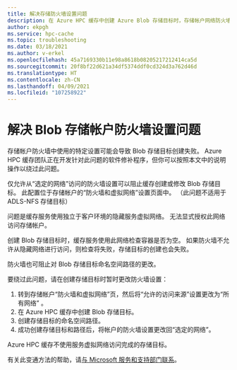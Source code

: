 ```yaml
---
title: 解决存储防火墙设置问题
description: 在 Azure HPC 缓存中创建 Azure Blob 存储目标时，存储帐户网络防火墙设置可能会导致失败。 本文在软件修补程序出现之前，针对此限制提供了一种变通方法。
author: ekpgh
ms.service: hpc-cache
ms.topic: troubleshooting
ms.date: 03/18/2021
ms.author: v-erkel
ms.openlocfilehash: 45a7169330b11e98a8618b08205217212414ca5d
ms.sourcegitcommit: 20f8bf22d621a34df5374ddf0cd324d3a762d46d
ms.translationtype: HT
ms.contentlocale: zh-CN
ms.lasthandoff: 04/09/2021
ms.locfileid: "107258922"
---
```

# <a name="work-around-blob-storage-account-firewall-settings"></a>解决 Blob 存储帐户防火墙设置问题

存储帐户防火墙中使用的特定设置可能会导致 Blob 存储目标创建失败。 Azure HPC 缓存团队正在开发针对此问题的软件修补程序，但你可以按照本文中的说明操作以绕过此问题。

仅允许从“选定的网络”访问的防火墙设置可以阻止缓存创建或修改 Blob 存储目标。 此配置位于存储帐户的“防火墙和虚拟网络”设置页面中。 （此问题不适用于 ADLS-NFS 存储目标）

问题是缓存服务使用独立于客户环境的隐藏服务虚拟网络。 无法显式授权此网络访问存储帐户。

创建 Blob 存储目标时，缓存服务使用此网络检查容器是否为空。 如果防火墙不允许从隐藏网络进行访问，则检查将失败，存储目标的创建也会失败。

防火墙也可阻止对 Blob 存储目标命名空间路径的更改。

要绕过此问题，请在创建存储目标时暂时更改防火墙设置：

1. 转到存储帐户“防火墙和虚拟网络”页，然后将“允许的访问来源”设置更改为“所有网络” 。
1. 在 Azure HPC 缓存中创建 Blob 存储目标。
1. 创建存储目标的命名空间路径。
1. 成功创建存储目标和路径后，将帐户的防火墙设置更改回“选定的网络”。

Azure HPC 缓存不使用服务虚拟网络访问完成的存储目标。

有关此变通方法的帮助，请[与 Microsoft 服务和支持部门联系](hpc-cache-support-ticket.md)。
